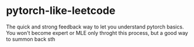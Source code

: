 # pytorch-like-leetcode
The quick and strong feedback way to let you understand pytorch basics.  You won't become expert or MLE only throght this process, but a good way to summon back sth
